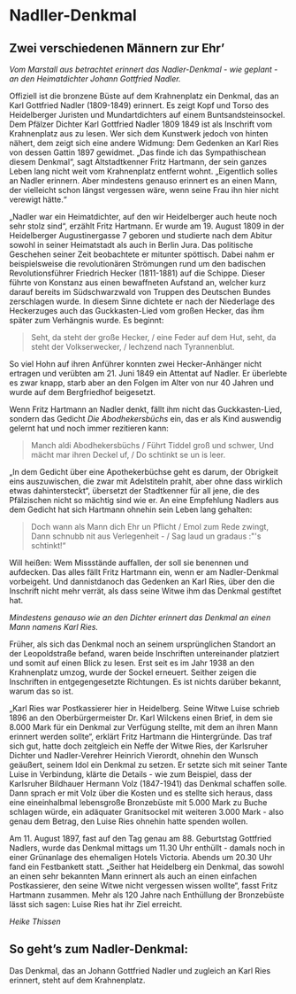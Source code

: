 # Nadller-Denkmal

## Zwei verschiedenen Männern zur Ehr’

*Vom Marstall aus betrachtet erinnert das Nadler-Denkmal - wie geplant - an den Heimatdichter Johann Gottfried Nadler.*

Offiziell ist die bronzene Büste auf dem Krahnenplatz ein Denkmal, das an Karl Gottfried Nadler (1809-1849) erinnert. Es zeigt Kopf und Torso des Heidelberger Juristen und Mundartdichters auf einem Buntsandsteinsockel. Dem Pfälzer Dichter Karl Gottfried Nadler 1809 1849 ist als Inschrift vom Krahnenplatz aus zu lesen. Wer sich dem Kunstwerk jedoch von hinten nähert, dem zeigt sich eine andere Widmung: Dem Gedenken an Karl Ries von dessen Gattin 1897 gewidmet. „Das finde ich das Sympathischean diesem Denkmal“, sagt Altstadtkenner Fritz Hartmann, der sein ganzes Leben lang nicht weit vom Krahnenplatz entfernt wohnt. „Eigentlich solles an Nadler erinnern. Aber mindestens genauso erinnert es an einen Mann, der vielleicht schon längst vergessen wäre, wenn seine Frau ihn hier nicht verewigt hätte.“

„Nadler war ein Heimatdichter, auf den wir Heidelberger auch heute noch sehr stolz sind“, erzählt Fritz Hartmann. Er wurde am 19. August 1809 in der Heidelberger Augustinergasse 7 geboren und studierte nach dem Abitur sowohl in seiner Heimatstadt als auch in Berlin Jura. Das politische Geschehen seiner Zeit beobachtete er mitunter spöttisch. Dabei nahm er beispielsweise die revolutionären Strömungen rund um den badischen Revolutionsführer Friedrich Hecker (1811-1881) auf die Schippe. Dieser führte von Konstanz aus einen bewaffneten Aufstand an, welcher kurz darauf bereits im Südschwarzwald von Truppen des Deutschen Bundes zerschlagen wurde. In diesem Sinne dichtete er nach der Niederlage des Heckerzuges auch das Guckkasten-Lied vom großen Hecker, das ihm später zum Verhängnis wurde. Es beginnt:

> Seht, da steht der große Hecker, / eine Feder auf dem Hut,
> seht, da steht der Volkserwecker, / lechzend nach Tyrannenblut.

So viel Hohn auf ihren Anführer konnten zwei Hecker-Anhänger nicht ertragen und verübten am 21. Juni 1849 ein Attentat auf Nadler. Er überlebte es zwar knapp, starb aber an den Folgen im Alter von nur 40 Jahren und wurde auf dem Bergfriedhof beigesetzt.

Wenn Fritz Hartmann an Nadler denkt, fällt ihm nicht das Guckkasten-Lied, sondern das Gedicht *Die Abodhekersbüchs* ein, das er als Kind auswendig gelernt hat und noch immer rezitieren kann:

> Manch aldi Abodhekersbüchs / Führt Tiddel groß und schwer,
> Und mächt mar ihren Deckel uf, / Do schtinkt se un is leer.

„In dem Gedicht über eine Apothekerbüchse geht es darum, der Obrigkeit eins auszuwischen, die zwar mit Adelstiteln prahlt, aber ohne dass wirklich etwas dahintersteckt“, übersetzt der Stadtkenner für all jene, die des Pfälzischen nicht so mächtig sind wie er. An eine Empfehlung Nadlers aus dem Gedicht hat sich Hartmann ohnehin sein Leben lang gehalten:

> Doch wann als Mann dich Ehr un Pflicht / Emol zum Rede zwingt,
> Dann schnubb nit aus Verlegenheit - / Sag laud un gradaus :"'s
> schtinkt!“

Will heißen: Wem Missstände auffallen, der soll sie benennen und aufdecken. Das alles fällt Fritz Hartmann ein, wenn er am Nadler-Denkmal vorbeigeht. Und dannistdanoch das Gedenken an Karl Ries, über den die Inschrift nicht mehr verrät, als dass seine Witwe ihm das Denkmal gestiftet hat.

*Mindestens genauso wie an den Dichter erinnert das Denkmal an einen Mann namens Karl Ries.*

Früher, als sich das Denkmal noch an seinem ursprünglichen Standort an der Leopoldstraße befand, waren beide Inschriften untereinander platziert und somit auf einen Blick zu lesen. Erst seit es im Jahr 1938 an den Krahnenplatz umzog, wurde der Sockel erneuert. Seither zeigen die Inschriften in entgegengesetzte Richtungen. Es ist nichts darüber bekannt, warum das so ist. 

„Karl Ries war Postkassierer hier in Heidelberg. Seine Witwe Luise schrieb 1896 an den Oberbürgermeister Dr. Karl Wilckens einen Brief, in dem sie 8.000 Mark für ein Denkmal zur Verfügung stellte, mit dem an ihren Mann erinnert werden sollte“, erklärt Fritz Hartmann die Hintergründe. Das traf sich gut, hatte doch zeitgleich ein Neffe der Witwe Ries, der Karlsruher Dichter und Nadler-Verehrer Heinrich Vierordt, ohnehin den Wunsch geäußert, seinem Idol ein Denkmal zu setzen. Er setzte sich mit seiner Tante Luise in Verbindung, klärte die Details - wie zum Beispiel, dass der Karlsruher Bildhauer Hermann Volz (1847-1941) das Denkmal schaffen solle. Dann sprach er mit Volz über die Kosten und es stellte sich heraus, dass eine eineinhalbmal lebensgroße Bronzebüste mit 5.000 Mark zu Buche schlagen würde, ein adäquater Granitsockel mit weiteren 3.000 Mark - also genau dem Betrag, den Luise Ries ohnehin hatte spenden wollen.

Am 11. August 1897, fast auf den Tag genau am 88. Geburtstag Gottfried Nadlers, wurde das Denkmal mittags um 11.30 Uhr enthüllt - damals noch in einer Grünanlage des ehemaligen Hotels Victoria. Abends um 20.30 Uhr fand ein Festbankett statt. „Seither hat Heidelberg ein Denkmal, das sowohl an einen sehr bekannten Mann erinnert als auch an einen einfachen Postkassierer, den seine Witwe nicht vergessen wissen wollte“, fasst Fritz Hartmann zusammen. Mehr als 120 Jahre nach Enthüllung der Bronzebüste lässt sich sagen: Luise Ries hat ihr Ziel erreicht.

*Heike Thissen*

## So geht’s zum Nadler-Denkmal:

Das Denkmal, das an Johann Gottfried Nadler und zugleich an Karl Ries erinnert, steht auf dem Krahnenplatz. 